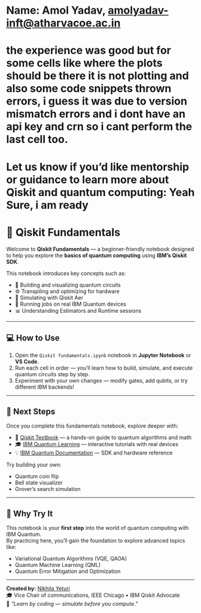 # Name: Amol Yadav, <amolyadav-inft@atharvacoe.ac.in>

# the experience was good but for some cells like where the plots should be there it is not plotting and also some code snippets thrown errors, i guess it was due to version mismatch errors and i dont have an api key and crn so i cant perform the last cell too.

# Let us know if you’d like mentorship or guidance to learn more about Qiskit and quantum computing: Yeah Sure, i am ready


# 🧠 Qiskit Fundamentals

Welcome to **Qiskit Fundamentals** — a beginner-friendly notebook designed to help you explore the **basics of quantum computing** using **IBM’s Qiskit SDK**.

This notebook introduces key concepts such as:
- 🧩 Building and visualizing quantum circuits  
- ⚙️ Transpiling and optimizing for hardware  
- 🔬 Simulating with Qiskit Aer  
- 🚀 Running jobs on real IBM Quantum devices  
- 📊 Understanding Estimators and Runtime sessions  

---

## 💻 How to Use
1. Open the `Qiskit fundamentals.ipynb` notebook in **Jupyter Notebook** or **VS Code**.  
2. Run each cell in order — you’ll learn how to build, simulate, and execute quantum circuits step by step.  
3. Experiment with your own changes — modify gates, add qubits, or try different IBM backends!

---

## 🚀 Next Steps
Once you complete this fundamentals notebook, explore deeper with:
- 📘 [Qiskit Textbook](https://qiskit.org/textbook) — a hands-on guide to quantum algorithms and math  
- 🎓 [IBM Quantum Learning](https://learning.quantum-computing.ibm.com) — interactive tutorials with real devices  
- 💡 [IBM Quantum Documentation](https://docs.quantum-computing.ibm.com) — SDK and hardware reference  

Try building your own:
- Quantum coin flip  
- Bell state visualizer  
- Grover’s search simulation  

---

## 🧩 Why Try It
This notebook is your **first step** into the world of quantum computing with IBM Quantum.  
By practicing here, you’ll gain the foundation to explore advanced topics like:
- Variational Quantum Algorithms (VQE, QAOA)  
- Quantum Machine Learning (QML)  
- Quantum Error Mitigation and Optimization  

---

**Created by:** [Nikhila Yeturi](https://www.linkedin.com/in/nikhilayeturi)  
🎓 Vice Chair of communications, IEEE Chicago • IBM Qiskit Advocate  
💬 *"Learn by coding — simulate before you compute."*
